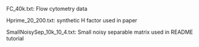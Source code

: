 FC_40k.txt: Flow cytometry data

Hprime_20_200.txt: synthetic H factor used in paper

SmallNoisySep_10k_10_4.txt: Small noisy separable matrix used in README tutorial
